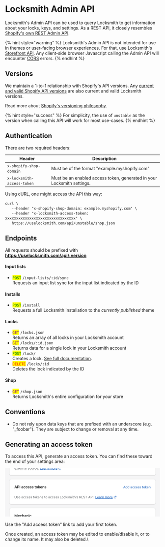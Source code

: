 # Locksmith Admin API

Locksmith's Admin API can be used to query Locksmith to get information about your locks, keys, and settings. As a REST API, it closely resembles [Shopify's own REST Admin API](https://shopify.dev/docs/api/admin-rest).

{% hint style="warning" %}
Locksmith's Admin API is not intended for use in themes or user-facing browser experiences. For that, use Locksmith's [Storefront API](locksmith-storefront-api.md). Any client-side browser Javascript calling the Admin API will encounter [CORS](https://developer.mozilla.org/en-US/docs/Web/HTTP/Guides/CORS) errors.
{% endhint %}

## Versions

We maintain a 1-to-1 relationship with Shopify's API versions. Any [current and valid Shopify API versions](https://app.shopify.com/services/apis.json) are also current and valid Locksmith versions.

Read more about [Shopify's versioning philosophy](https://shopify.dev/docs/api/usage/versioning).

{% hint style="success" %}
For simplicity, the use of `unstable` as the version when calling this API will work for most use-cases.
{% endhint %}

## Authentication

There are two required headers:

| Header                     | Description                                                            |
| -------------------------- | ---------------------------------------------------------------------- |
| `x-shopify-shop-domain`    | Must be of the format "example.myshopify.com"                          |
| `x-locksmith-access-token` | Must be an enabled access token, generated in your Locksmith settings. |

Using cURL, one might access the API this way:

```
curl \
   --header "x-shopify-shop-domain: example.myshopify.com" \
   --header "x-locksmith-access-token: xxxxxxxxxxxxxxxxxxxxxxxxxxxxxxxx" \
   https://uselocksmith.com/api/unstable/shop.json
```

## Endpoints

All requests should be prefixed with **https://uselocksmith.com/api/:version**

#### Input lists

* <mark style="color:green;">`POST`</mark> `/input-lists/:id/sync` \
  Requests an input list sync for the input list indicated by the ID

#### Installs

* <mark style="color:green;">`POST`</mark> `/install` \
  Requests a full Locksmith installation to the _currently published_ theme

#### Locks

* <mark style="color:purple;">`GET`</mark> `/locks.json` \
  Returns an array of all locks in your Locksmith account
* <mark style="color:purple;">`GET`</mark> `/locks/:id.json` \
  Returns data for a single lock in your Locksmith account
* <mark style="color:green;">`POST`</mark> `/lock/` \
  Creates a lock.  [See full documentation](../more-developer-docs.../using-the-admin-api-with-locks.md).
* <mark style="color:red;">`DELETE`</mark> `/locks/:id` \
  Deletes the lock indicated by the ID

#### Shop

* <mark style="color:purple;">`GET`</mark> `/shop.json` \
  Returns Locksmith's entire configuration for your store

## Conventions

* Do not rely upon data keys that are prefixed with an underscore (e.g. "\_foobar"). They are subject to change or removal at any time.

## Generating an access token

To access this API, generate an access token. You can find these toward the end of your settings area:

![](../.gitbook/assets/APIAccessToken.png)

Use the "Add access token" link to add your first token.

Once created, an access token may be edited to enable/disable it, or to change its name. It may also be deleted.\

